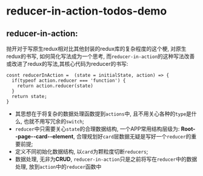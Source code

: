 # reducer-in-action-todos-demo

## reducer-in-action:

   抛开对于写原生redux相对比其他封装的redux库的复杂程度的这个梗, 对原生redux的书写, 如何简化写法成为一个思考, 而`reducer-in-action`的这种写法改善或改进了redux的写法,其核心代码为reducer的书写:

```
cosnt reducerInAction =  (state = initialState, action) => {
  if(typeof action.reducer === 'function') {
    return action.reducer(state)
  }
  return state;
}
```

- 其思想在于将复杂的数据处理函数提到`actions`中, 且不用关心各种的`type`是什么, 也就不用写冗余的`switch`;
- `reducer`中只需要关心`state`的合理数据结构, 一个APP常用结构层级为: **Root--page--card--element**, 合理规划好`card`层数据无疑是写好一个`reducer`的重要前提;
- 定义不同初始化数据结构, 以`card`为颗粒度切断`reducers`;
- 数据处理, 无非为**CRUD**, `reducer-in-action`只是之前将写在`reducer`中的数据处理, 放到`action`中的`reducer`函数中
